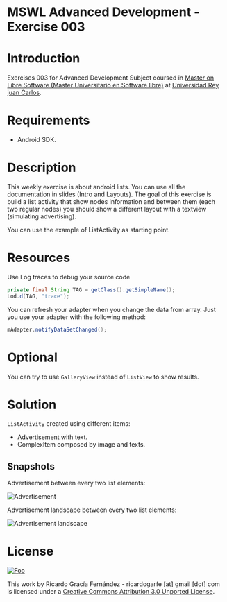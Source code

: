 MSWL Advanced Development - Exercise 003
=========================================

# Introduction

Exercises 003 for Advanced Development Subject coursed in [Master on Libre Software (Master Universitario en Software libre)](http://master.libresoft.es/) at [Universidad Rey juan Carlos](http://www.urjc.es/).

# Requirements

* Android SDK.

# Description 

This weekly exercise is about android lists. You can use all the documentation in slides (Intro and Layouts). The goal of this exercise is build a list activity that show nodes information and between them (each two regular nodes) you should show a different layout with a textview (simulating advertising).

You can use the example of ListActivity as starting point.

# Resources

Use Log traces to debug your source code

```java
private final String TAG = getClass().getSimpleName(); 
Lod.d(TAG, "trace");
``` 

You can refresh your adapter when you change the data from array. Just you use your adapter with the following method:

```java
mAdapter.notifyDataSetChanged();
```

# Optional

You can try to use `GalleryView` instead of `ListView` to show results.

# Solution

`ListActivity` created using different items:

* Advertisement with text.
* ComplexItem composed by image and texts.

## Snapshots

Advertisement between every two list elements:

![Advertisement](https://raw.github.com/ricardogarfe/mswl-advanced-development/master/android/exercises/ListsLayout/assets/publicity-view.png)

Advertisement landscape between every two list elements:

![Advertisement landscape](https://raw.github.com/ricardogarfe/mswl-advanced-development/master/android/exercises/ListsLayout/assets/publicity-view-landscape.png)

# License

<a href="http://creativecommons.org/licenses/by/3.0/" rel="Creative Commons Attribution 3.0">![Foo](http://i.creativecommons.org/l/by/3.0/88x31.png)</a>

This work by Ricardo Gracía Fernández - ricardogarfe [at] gmail [dot] com is licensed under a [Creative Commons Attribution 3.0 Unported License](http://creativecommons.org/licenses/by/3.0/).

